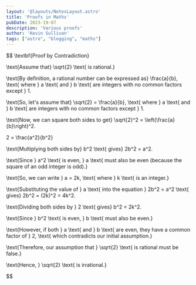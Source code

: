 ```yaml
---
layout: '@layouts/NotesLayout.astro'
title: 'Proofs in Maths'
pubDate: 2023-19-07
description: 'Various proofs'
author: 'Kevin Sullivan'
tags: ["astro", "blogging", "maths"]
---
```


$$
\textbf{Proof by Contradiction}

\text{Assume that} \sqrt{2} \text{ is rational.}

\text{By definition, a rational number can be expressed as} \frac{a}{b}, \text{ where } a \text{ and } b \text{ are integers with no common factors except } 1.

\text{So, let's assume that} \sqrt{2} = \frac{a}{b}, \text{ where } a \text{ and } b \text{ are integers with no common factors except } 1.

\text{Now, we can square both sides to get} \sqrt{2}^2 = \left(\frac{a}{b}\right)^2.

2 = \frac{a^2}{b^2}

\text{Multiplying both sides by} b^2 \text{ gives} 2b^2 = a^2.

\text{Since } a^2 \text{ is even, } a \text{ must also be even (because the square of an odd integer is odd).}

\text{So, we can write } a = 2k, \text{ where } k \text{ is an integer.}

\text{Substituting the value of } a \text{ into the equation } 2b^2 = a^2 \text{ gives} 2b^2 = (2k)^2 = 4k^2.

\text{Dividing both sides by } 2 \text{ gives} b^2 = 2k^2.

\text{Since } b^2 \text{ is even, } b \text{ must also be even.}

\text{However, if both } a \text{ and } b \text{ are even, they have a common factor of } 2, \text{ which contradicts our initial assumption.}

\text{Therefore, our assumption that } \sqrt{2} \text{ is rational must be false.}

\text{Hence, } \sqrt{2} \text{ is irrational.}

$$
